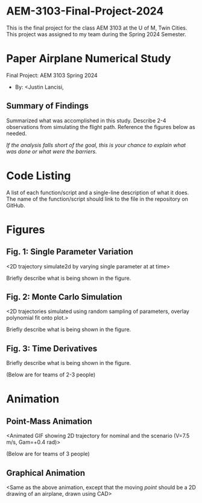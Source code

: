 # AEM-3103-Final-Project-2024
This is the final project for the class AEM 3103 at the U of M, Twin Cities. This project was assigned to my team during the Spring 2024 Semester.

# Paper Airplane Numerical Study
Final Project: AEM 3103 Spring 2024

- By: <Justin Lancisi,

## Summary of Findings
<Show the variations studied in a table>

Summarized what was accomplished in this study.  Describe 2-4 observations from simulating the flight path.
Reference the figures below as needed.

*If the analysis falls short of the goal, this is your chance to explain what was done or what were the barriers.*

# Code Listing
A list of each function/script and a single-line description of what it does.  The name of the function/script should link to the file in the repository on GitHub.

# Figures

## Fig. 1: Single Parameter Variation
<2D trajectory simulate2d by varying single parameter at at time>
<The above plot should also show the nominal trajectory>

Briefly describe what is being shown in the figure.

## Fig. 2: Monte Carlo Simulation
<2D trajectories simulated using random sampling of parameters, overlay polynomial fit onto plot.>

Briefly describe what is being shown in the figure.

## Fig. 3: Time Derivatives
<Time-derivative of height and range for the fitted trajectory>

Briefly describe what is being shown in the figure.

(Below are for teams of 2-3 people)

# Animation
## Point-Mass Animation
<Animated GIF showing 2D trajectory for nominal and the scenario (V=7.5 m/s, Gam=+0.4 rad)>

(Below are for teams of 3 people)
## Graphical Animation
<Same as the above animation, except that the moving *point* should be a 2D drawing of an airplane, drawn using CAD>
